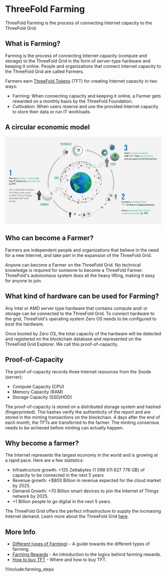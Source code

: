 # ThreeFold Farming

ThreeFold Farming is the process of connecting Internet capacity to the ThreeFold Grid. 

## What is Farming?

Farming is the process of connecting Internet capacity (compute and storage) to the ThreeFold Grid in the form of server-type hardware and keeping it online. People and organizations that connect Internet capacity to the ThreeFold Grid are called Farmers.

Farmers earn [ThreeFold Tokens](token_what) (TFT) for creating Internet capacity in two ways:
- Farming: When connecting capacity and keeping it online, a Farmer gets rewarded on a monthly basis by the ThreeFold Foundation.
- Cultivation: When users reserve and use the provided Internet capacity to store their data or run IT workloads.

## A circular economic model

![](img/circular_tft.png)

## Who can become a Farmer?

Farmers are independent people and organizations that believe in the need for a new Internet, and take part in the expansion of the ThreeFold Grid.

Anyone can become a Farmer on the ThreeFold Grid. No technical knowledge is required for someone to become a ThreeFold Farmer. ThreeFold's autonomous system does all the heavy lifting, making it easy for anyone to join. 

## What kind of hardware can be used for Farming?

Any Intel or AMD server type hardware that contains compute and/ or storage can be connected to the ThreeFold Grid. 
To connect hardware to the grid, ThreeFold's operating system Zero OS needs to be configured to boot the hardware. 

Once booted by Zero OS, the total capacity of the hardware will be detected and registered on the blockchain database and represented on the ThreeFold Grid Explorer. We call this proof-of-capacity.

## Proof-of-Capacity

The proof-of-capacity records three Internet resources from the 3node (server):

- Compute Capacity (CPU)
- Memory Capacity (RAM)
- Storage Capacity (SSD/HDD)

The proof-of-capacity is stored on a distributed storage system and hashed (fingerprinted). The hashes verify the authenticity of the report and are stored in the minting transactions on the blockchain. 4 days after the end of each month, the TFTs are transferred to the farmer. The minting consensus needs to be achieved before minting can actually happen.

## Why become a farmer?

The Internet represents the largest economy in the world and is growing at a rapid pace. Here are a few statistics:

- Infrastructure growth: +125 Zettabytes (1 099 511 627 776 GB) of capacity to be connected in the next 5 years
- Revenue growth: +$800 Billion in revenue expected for the cloud market by 2025.
- Demand Growth: +70 Billion smart devices to join the Internet of Things network by 2025. 
- +1 Billion people to go digital in the next 5 years.

The ThreeFold Grid offers the perfect infrastructure to supply the increasing Internet demand. Learn more about the ThreeFold Grid [here](grid_home).

## More Info

- [Different types of Farming](certified_farming)) - A guide towards the different types of farming.
- [Farming Rewards](farming_logic3) - An introduction to the logics behind farming rewards.
- [How to buy TFT](how_to_buy_and_sell) - Where and how to buy TFT.

!!!include:farming_steps

